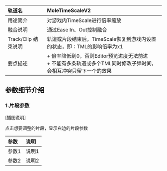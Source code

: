 | 轨道名 | MoleTimeScaleV2 |
| :--- | :--- |
| 用途简介 | 对游戏内TimeScale进行倍率缩放 |
| 融合说明 | 通过Ease In、Out控制融合 |
| Track/Clip 结束说明 | 轨道或片段结束后，TimeScale恢复到游戏内设置的状态，即：TML的影响倍率为x1 |
| 要点描述 | + 倍率降低到0，否则Editor预览进度无法前进<br/>+ 不能有多条轨道或多个TML同时修改子弹时间，会相互冲突只留下一个的效果 |


## 参数细节介绍
### 1.片段参数
[插图说明]

点击想要调整的片段，显示右边的片段参数

| **参数** | **说明** |
| :--- | :--- |
| 参数1 | 说明1 |
| 参数2 | 说明2 |


